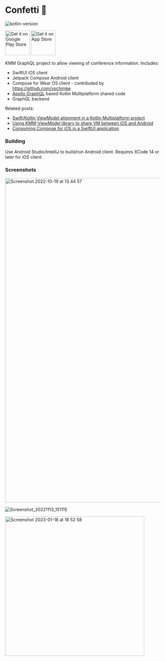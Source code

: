 # Confetti 🎊

![kotlin-version](https://img.shields.io/badge/kotlin-1.8.0-orange)

[<img src="https://upload.wikimedia.org/wikipedia/commons/7/78/Google_Play_Store_badge_EN.svg"
     alt="Get it on Google Play Store"
     height="80">](https://play.google.com/store/apps/details?id=dev.johnoreilly.confetti)
[<img src="https://developer.apple.com/assets/elements/badges/download-on-the-app-store.svg"
     alt="Get it on App Store"
   height="80">](https://apps.apple.com/us/app/confetti/id1660211390)


KMM GraphQL project to allow viewing of conference information. Includes:


- SwiftUI iOS client
- Jetpack Compose Android client
- Compose for Wear OS client - contributed by https://github.com/yschimke
- [Apollo GraphQL](https://github.com/apollographql/apollo-kotlin) based Kotlin Multiplatform shared code
- GraphQL backend


Related posts:
* [Swift/Kotlin ViewModel alignment in a Kotlin Multiplatform project](https://johnoreilly.dev/posts/swift-kotlin-viewmodel-kmm-comparison/)
* [Using KMM-ViewModel library to share VM between iOS and Android](https://johnoreilly.dev/posts/kmm-viewmodel/)
* [Consuming Compose for iOS in a SwiftUI application](https://johnoreilly.dev/posts/swiftui-compose-ios/)


### Building
Use Android Studio/IntelliJ to build/run Android client.
Requires XCode 14 or later for iOS client.

### Screenshots 

<img width="1054" alt="Screenshot 2022-10-19 at 13 44 57" src="https://user-images.githubusercontent.com/6302/196694566-20a8edc0-a120-4305-8ff2-d18d543f47a2.png">


![Screenshot_20221113_151115](https://user-images.githubusercontent.com/6302/201531906-42a1176e-720e-43bf-a4d3-07f8ee35bebb.png)

<img width="453" alt="Screenshot 2023-01-18 at 18 52 58" src="https://user-images.githubusercontent.com/6302/213269228-50154ff5-a1c1-4da6-be26-1c4a1bf20337.png">
